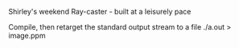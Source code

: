 Shirley's weekend Ray-caster - built at a leisurely pace

Compile, then retarget the standard output stream to a file
./a.out > image.ppm